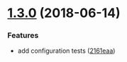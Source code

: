# [1.3.0](https://github.com/matheussampaio/pr-reviewers-bot/compare/v1.2.0...v1.3.0) (2018-06-14)


### Features

* add configuration tests ([2161eaa](https://github.com/matheussampaio/pr-reviewers-bot/commit/2161eaa))
